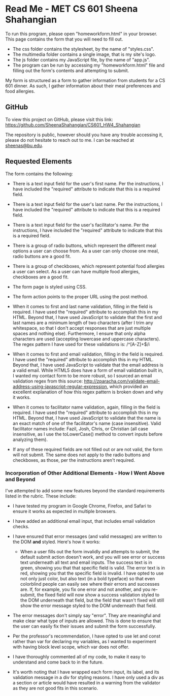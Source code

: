 # Read Me - MET CS 601 Sheena Shahangian

To run this program, please open "homeworkform.html" in your browser. This page contains the form that you will need to fill out.

* The css folder contains the stylesheet, by the name of "styles.css".
* The multimedia folder contains a single image, that is my site's logo.
* The js folder contains my JavaScript file, by the name of "app.js".
* The program can be run by accessing my "homeworkform.html" file and filling out the form's contents and attempting to submit.

My form is structured as a form to gather information from students for a CS 601 dinner. As such, I gather information about their meal preferences and food allergies.


## GitHub

To view this project on GitHub, please visit this link: https://github.com/SheenaShahangian/CS601_HW4_Shahangian

The repository is public, however should you have any trouble accessing it, please do not hesitate to reach out to me. I can be reached at sheenas@bu.edu.


## Requested Elements

The form contains the following:

* There is a text input field for the user's first name. Per the instructions, I have included the "required" attribute to indicate that this is a required field.
* There is a text input field for the user's last name. Per the instructions, I have included the "required" attribute to indicate that this is a required field.
* There is a text input field for the user's facilitator's name. Per the instructions, I have included the "required" attribute to indicate that this is a required field.
* There is a group of radio buttons, which represent the different meal options a user can choose from. As a user can only choose one meal, radio buttons are a good fit.
* There is a group of checkboxes, which represent potential food allergies a user can select. As a user can have multiple food allergies, checkboxes are a good fit.
* The form page is styled using CSS.
* The form action points to the proper URL using the post method.

*  When it comes to first and last name validation, filling in the field is required. I have used the "required" attribute to accomplish this in my HTML. Beyond that, I have used JavaScript to validate that the first and last names are a minimum length of two characters (after I trim any whitespace, so that I don't accept responses that are just multiple spaces and nothing else). Furthermore, I ensure that only alpha characters are used (accepting lowercase and uppercase characters). The regex pattern I have used for these validations is: /^[A-Z]+$/i
*  When it comes to first and email validation, filling in the field is required. I have used the "required" attribute to accomplish this in my HTML. Beyond that, I have used JavaScript to validate that the email address is a valid email. While HTML5 does have a form of email validation built in, I wanted my contact form to be more robust, so I sourced an email validation regex from this source: http://zparacha.com/validate-email-address-using-javascript-regular-expression, which provided an excellent explanation of how this regex pattern is broken down and why it works.
*  When it comes to facilitator name validation, again, filling in the field is required. I have used the "required" attribute to accomplish this in my HTML. Beyond that, I have used JavaScript to validate that the name is an exact match of one of the facilitator's name (case insensitive). Valid facilitator names include: Fazil, Josh, Chris, or Christian (all case insensitive, as I use the toLowerCase() method to convert inputs before analyzing them).
*  If any of these required fields are not filled out or are not valid, the form will not submit. The same does not apply to the radio buttons and checkboxes, as those, per the instructions aren't required.

### Incorporation of Other Additional Elements - How I Went Above and Beyond

I've attempted to add some new features beyond the standard requirements listed in the rubric. These include: 

* I have tested my program in Google Chrome, Firefox, and Safari to ensure it works as expected in multiple browsers.
* I have added an additional email input, that includes email validation checks.
* I have ensured that error messages (and valid messages) are written to the DOM **and** styled. Here's how it works:
  * When a user fills out the form invalidly and attempts to submit, the default submit action doesn't work, and you will see error or success text underneath all text and email inputs. The success text is in green, showing you that that specific field is valid. The error text is in red, showing you that the specific field is invalid. I have opted to use not only just color, but also text (in a bold typeface) so that even colorblind people can easily see where their errors and successes are. If, for example, you fix one error and not another, and you re-submit, the fixed field will now show a  success validation styled to the DOM underneath that field, but the field that wasn't fixed will still show the error message styled to the DOM underneath that field.
* The error messages don't simply say "error". They are meaningful and make clear what type of inputs are allowed. This is done to ensure that the user can easily fix their issues and submit the form successfully.

* Per the professor's recommendation, I have opted to use let and const rather than var for declaring my variables, as I wanted to experiment with having block level scope, which var does not offer.
* I have thoroughly commented all of my code, to make it easy to understand and come back to in the future.
* It's worth noting that I have wrapped each form input, its label, and its validation message in a div for styling reasons. I have only used a div as a section or article would have resulted in a warning from the validator as they are not good fits in this scenario. 